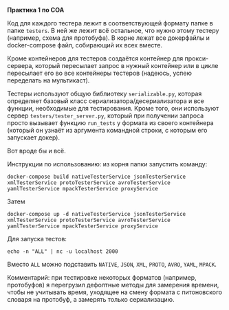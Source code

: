 **Практика 1 по СОА**

Код для каждого тестера лежит в соответствующей формату папке в папке `testers`. В ней же лежит всё остальное, что нужно этому тестеру (например, схема для протобуфа). В корне лежат все докерфайлы и docker-compose файл, собирающий их всех вместе.

Кроме контейнеров для тестеров создаётся контейнер для прокси-сервера, который пересылает запрос в нужный контейнер или в цикле пересылает его во все контейнеры тестеров (надеюсь, успею переделать на мультикаст).

Тестеры используют общую библиотеку `serializable.py`, которая определяет базовый класс сериализатора/десериализатора и все функции, необходимые для тестирования. Кроме того, они используют сервер `testers/tester_server.py`, который при получении запроса просто вызывает функцию `run_tests` у формата из своего контейнера (который он узнаёт из аргумента командной строки, с которым его запускает докер).

Вот вроде бы и всё.

Инструкции по использованию: из корня папки запустить команду:

`docker-compose build nativeTesterService jsonTesterService xmlTesterService protoTesterService avroTesterService yamlTesterService mpackTesterService proxyService`

Затем

`docker-compose up -d nativeTesterService jsonTesterService xmlTesterService protoTesterService avroTesterService yamlTesterService mpackTesterService proxyService`

Для запуска тестов:

`echo -n "ALL" | nc -u localhost 2000`

Вместо `ALL` можно подставить `NATIVE`, `JSON`, `XML`, `PROTO`, `AVRO`, `YAML`, `MPACK`.


Комментарий: при тестировке некоторых форматов (например, протобуфов) я перегрузил дефолтные методы для замерения времени, чтобы не учитывать время, уходящее на смену формата с питоновского словаря на протобуф, а замерять только сериализацию.